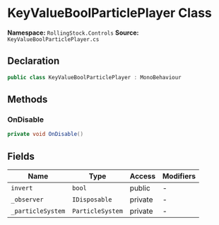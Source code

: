 # KeyValueBoolParticlePlayer Class

**Namespace:** `RollingStock.Controls`
**Source:** `KeyValueBoolParticlePlayer.cs`

## Declaration

```csharp
public class KeyValueBoolParticlePlayer : MonoBehaviour
```

## Methods

### OnDisable

```csharp
private void OnDisable()
```

## Fields

| Name | Type | Access | Modifiers |
|------|------|--------|-----------|
| `invert` | `bool` | public | - |
| `_observer` | `IDisposable` | private | - |
| `_particleSystem` | `ParticleSystem` | private | - |

